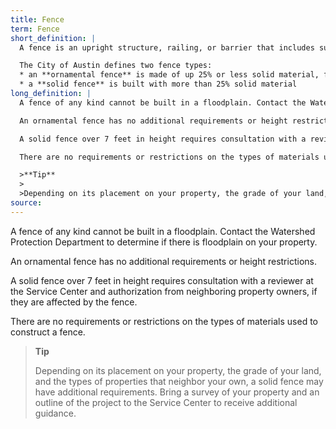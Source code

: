 ```yaml
---
title: Fence
term: Fence
short_definition: |
  A fence is an upright structure, railing, or barrier that includes supporting posts and encloses an area of property.

  The City of Austin defines two fence types:
  * an **ornamental fence** is made of up 25% or less solid material, featuring an open design
  * a **solid fence** is built with more than 25% solid material
long_definition: |
  A fence of any kind cannot be built in a floodplain. Contact the Watershed Protection Department to determine if there is floodplain on your property.

  An ornamental fence has no additional requirements or height restrictions.

  A solid fence over 7 feet in height requires consultation with a reviewer at the Service Center and authorization from neighboring property owners, if they are affected by the fence.

  There are no requirements or restrictions on the types of materials used to construct a fence.

  >**Tip**
  >
  >Depending on its placement on your property, the grade of your land, and the types of properties that neighbor your own, a solid fence may have additional requirements. Bring a survey of your property and an outline of the project to the Service Center to receive additional guidance.
source: 
---
```


A fence of any kind cannot be built in a floodplain. Contact the Watershed Protection Department to determine if there is floodplain on your property.

An ornamental fence has no additional requirements or height restrictions.

A solid fence over 7 feet in height requires consultation with a reviewer at the Service Center and authorization from neighboring property owners, if they are affected by the fence.

There are no requirements or restrictions on the types of materials used to construct a fence.

>**Tip**
>
>Depending on its placement on your property, the grade of your land, and the types of properties that neighbor your own, a solid fence may have additional requirements. Bring a survey of your property and an outline of the project to the Service Center to receive additional guidance.
